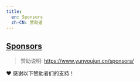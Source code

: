 ```yaml
---
title:
  en: Sponsors
  zh-CN: 赞助者
---
```


## [Sponsors](https://www.yunyoujun.cn/sponsors/)

> 赞助说明: <https://www.yunyoujun.cn/sponsors/>

❤️ 感谢以下赞助者们的支持！

<ValaxySponsors />
